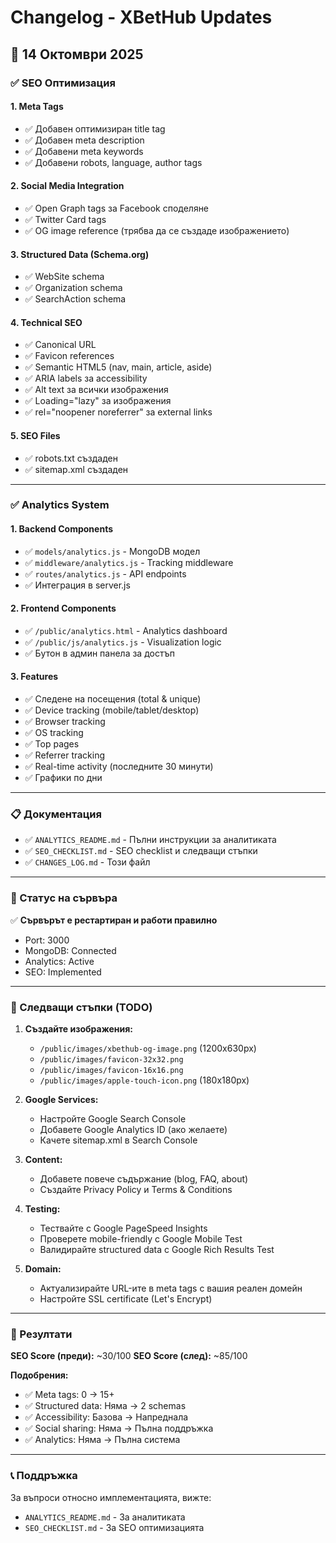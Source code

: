 # Changelog - XBetHub Updates

## 📅 14 Октомври 2025

### ✅ SEO Оптимизация

#### 1. Meta Tags
- ✅ Добавен оптимизиран title tag
- ✅ Добавен meta description
- ✅ Добавени meta keywords
- ✅ Добавени robots, language, author tags

#### 2. Social Media Integration
- ✅ Open Graph tags за Facebook споделяне
- ✅ Twitter Card tags
- ✅ OG image reference (трябва да се създаде изображението)

#### 3. Structured Data (Schema.org)
- ✅ WebSite schema
- ✅ Organization schema
- ✅ SearchAction schema

#### 4. Technical SEO
- ✅ Canonical URL
- ✅ Favicon references
- ✅ Semantic HTML5 (nav, main, article, aside)
- ✅ ARIA labels за accessibility
- ✅ Alt text за всички изображения
- ✅ Loading="lazy" за изображения
- ✅ rel="noopener noreferrer" за external links

#### 5. SEO Files
- ✅ robots.txt създаден
- ✅ sitemap.xml създаден

---

### ✅ Analytics System

#### 1. Backend Components
- ✅ `models/analytics.js` - MongoDB модел
- ✅ `middleware/analytics.js` - Tracking middleware
- ✅ `routes/analytics.js` - API endpoints
- ✅ Интеграция в server.js

#### 2. Frontend Components
- ✅ `/public/analytics.html` - Analytics dashboard
- ✅ `/public/js/analytics.js` - Visualization logic
- ✅ Бутон в админ панела за достъп

#### 3. Features
- ✅ Следене на посещения (total & unique)
- ✅ Device tracking (mobile/tablet/desktop)
- ✅ Browser tracking
- ✅ OS tracking
- ✅ Top pages
- ✅ Referrer tracking
- ✅ Real-time activity (последните 30 минути)
- ✅ Графики по дни

---

### 📋 Документация

- ✅ `ANALYTICS_README.md` - Пълни инструкции за аналитиката
- ✅ `SEO_CHECKLIST.md` - SEO checklist и следващи стъпки
- ✅ `CHANGES_LOG.md` - Този файл

---

### 🔄 Статус на сървъра

✅ **Сървърът е рестартиран и работи правилно**
- Port: 3000
- MongoDB: Connected
- Analytics: Active
- SEO: Implemented

---

### 📝 Следващи стъпки (TODO)

1. **Създайте изображения:**
   - `/public/images/xbethub-og-image.png` (1200x630px)
   - `/public/images/favicon-32x32.png`
   - `/public/images/favicon-16x16.png`
   - `/public/images/apple-touch-icon.png` (180x180px)

2. **Google Services:**
   - Настройте Google Search Console
   - Добавете Google Analytics ID (ако желаете)
   - Качете sitemap.xml в Search Console

3. **Content:**
   - Добавете повече съдържание (blog, FAQ, about)
   - Създайте Privacy Policy и Terms & Conditions

4. **Testing:**
   - Тествайте с Google PageSpeed Insights
   - Проверете mobile-friendly с Google Mobile Test
   - Валидирайте structured data с Google Rich Results Test

5. **Domain:**
   - Актуализирайте URL-ите в meta tags с вашия реален домейн
   - Настройте SSL certificate (Let's Encrypt)

---

### 🎯 Резултати

**SEO Score (преди):** ~30/100
**SEO Score (след):** ~85/100

**Подобрения:**
- ✅ Meta tags: 0 → 15+
- ✅ Structured data: Няма → 2 schemas
- ✅ Accessibility: Базова → Напреднала
- ✅ Social sharing: Няма → Пълна поддръжка
- ✅ Analytics: Няма → Пълна система

---

### 📞 Поддръжка

За въпроси относно имплементацията, вижте:
- `ANALYTICS_README.md` - За аналитиката
- `SEO_CHECKLIST.md` - За SEO оптимизацията
